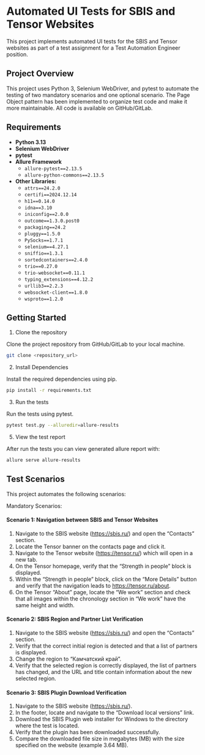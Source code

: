 # Automated UI Tests for SBIS and Tensor Websites

This project implements automated UI tests for the SBIS and Tensor websites as part of a test assignment for a Test Automation Engineer position.

## Project Overview

This project uses Python 3, Selenium WebDriver, and pytest to automate the testing of two mandatory scenarios and one optional scenario. The Page Object pattern has been implemented to organize test code and make it more maintainable. All code is available on GitHub/GitLab.

## Requirements

*   **Python 3.13**
*   **Selenium WebDriver**
*   **pytest**
*   **Allure Framework**
    * `allure-pytest==2.13.5`
    * `allure-python-commons==2.13.5`
*  **Other Libraries:**
   * `attrs==24.2.0`
   * `certifi==2024.12.14`
   * `h11==0.14.0`
   * `idna==3.10`
   * `iniconfig==2.0.0`
   * `outcome==1.3.0.post0`
   * `packaging==24.2`
   * `pluggy==1.5.0`
   * `PySocks==1.7.1`
   * `selenium==4.27.1`
   * `sniffio==1.3.1`
   * `sortedcontainers==2.4.0`
   * `trio==0.27.0`
   * `trio-websocket==0.11.1`
   * `typing_extensions==4.12.2`
   * `urllib3==2.2.3`
   * `websocket-client==1.8.0`
   * `wsproto==1.2.0`


## Getting Started

1. Clone the repository

Clone the project repository from GitHub/GitLab to your local machine.

   ```bash
   git clone <repository_url>
   ```

2. Install Dependencies

Install the required dependencies using pip.

```bash 
pip install -r requirements.txt
```

3. Run the tests

Run the tests using pytest.

```bash 
pytest test.py --alluredir=allure-results
```

5. View the test report

After run the tests you can view generated allure report with:

 ```bash 
allure serve allure-results
```

## Test Scenarios
This project automates the following scenarios:

Mandatory Scenarios:
#### Scenario 1: Navigation between SBIS and Tensor Websites
1. Navigate to the SBIS website (https://sbis.ru/) and open the “Contacts” section.
2. Locate the Tensor banner on the contacts page and click it.
3. Navigate to the Tensor website (https://tensor.ru/) which will open in a new tab.
4. On the Tensor homepage, verify that the “Strength in people” block is displayed.
5. Within the “Strength in people” block, click on the “More Details” button and verify that the navigation leads to https://tensor.ru/about.
6. On the Tensor “About” page, locate the “We work” section and check that all images within the chronology section in “We work” have the same height and width.

#### Scenario 2: SBIS Region and Partner List Verification
1. Navigate to the SBIS website (https://sbis.ru/) and open the “Contacts” section.
2. Verify that the correct initial region is detected and that a list of partners is displayed.
3. Change the region to “Камчатский край”.
4. Verify that the selected region is correctly displayed, the list of partners has changed, and the URL and title contain information about the new selected region.

#### Scenario 3: SBIS Plugin Download Verification
1. Navigate to the SBIS website (https://sbis.ru/).
2. In the footer, locate and navigate to the “Download local versions” link.
3. Download the SBIS Plugin web installer for Windows to the directory where the test is located.
4. Verify that the plugin has been downloaded successfully.
5. Compare the downloaded file size in megabytes (MB) with the size specified on the website (example 3.64 MB).